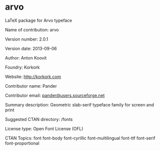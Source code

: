 arvo
====

LaTeX package for Arvo typeface

Name of contribution: arvo

Version number: 2.0.1

Version date: 2013-09-06

Author: Anton Koovit

Foundry: Korkork

Website: http://korkork.com

Contributor name: Pander

Contributor email: pander@users.sourceforge.net

Summary description: Geometric slab-serif typeface family for screen and print

Suggested CTAN directory: /fonts

License type: Open Font License (OFL)

CTAN Topics: font font-body font-cyrillic font-multilingual font-ttf font-serif font-proportional
